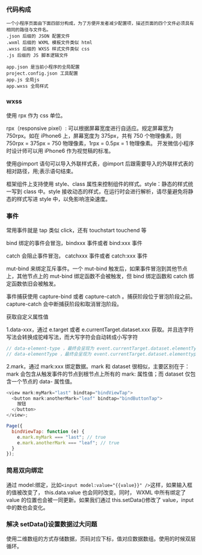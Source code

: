 ### 代码构成

    一个小程序页面由下面四部分构成，为了方便开发者减少配置项，描述页面的四个文件必须具有相同的路径与文件名。
    .json 后缀的 JSON 配置文件
    .wxml 后缀的 WXML 模板文件类似 html
    .wxss 后缀的 WXSS 样式文件类似 css
    .js 后缀的 JS 脚本逻辑文件

    app.json 是当前小程序的全局配置
    project.config.json 工具配置
    app.js 全局js
    app.wxss 全局样式

### wxss

使用 rpx 作为 css 单位。

rpx（responsive pixel）: 可以根据屏幕宽度进行自适应。规定屏幕宽为 750rpx。如在 iPhone6 上，屏幕宽度为 375px，共有 750 个物理像素，则 750rpx = 375px = 750 物理像素，1rpx = 0.5px = 1 物理像素。 开发微信小程序时设计师可以用 iPhone6 作为视觉稿的标准。

使用@import 语句可以导入外联样式表，@import 后跟需要导入的外联样式表的相对路径，用;表示语句结束。

框架组件上支持使用 style、class 属性来控制组件的样式。style：静态的样式统一写到 class 中。style 接收动态的样式，在运行时会进行解析，请尽量避免将静态的样式写进 style 中，以免影响渲染速度。

### 事件

常用事件就是 tap 类似 click，还有 touchstart touchend 等

bind 绑定的事件会冒泡，bindxxx 事件或者 bind:xxx 事件

catch 会阻止事件冒泡， catchxxx 事件或者 catch:xxx 事件

mut-bind 来绑定互斥事件。一个 mut-bind 触发后，如果事件冒泡到其他节点上，其他节点上的 mut-bind 绑定函数不会被触发，但 bind 绑定函数和 catch 绑定函数依旧会被触发。

事件捕获使用 capture-bind 或者 capture-catch 。捕获阶段位于冒泡阶段之前。capture-catch 会中断捕获阶段和取消冒泡阶段。

获取自定义属性值

1.data-xxx，通过 e.target 或者 e.currentTarget.dataset.xxx 获取。并且连字符写法会转换成驼峰写法，而大写字符会自动转成小写字符

```js
// data-element-type ，最终会呈现为 event.currentTarget.dataset.elementType ；
// data-elementType ，最终会呈现为 event.currentTarget.dataset.elementtype 。
```

2.mark，通过 mark:xxx 绑定数据。mark 和 dataset 很相似，主要区别在于： mark 会包含从触发事件的节点到根节点上所有的 mark: 属性值；而 dataset 仅包含一个节点的 data- 属性值。

```js
<view mark:myMark="last" bindtap="bindViewTap">
  <button mark:anotherMark="leaf" bindtap="bindButtonTap">
    按钮
  </button>
</view>;

Page({
  bindViewTap: function (e) {
    e.mark.myMark === "last"; // true
    e.mark.anotherMark === "leaf"; // true
  }
});
```

### 简易双向绑定

通过 model:绑定，比如`<input model:value="{{value}}" />`这样，如果输入框的值被改变了， this.data.value 也会同时改变。同时， WXML 中所有绑定了 value 的位置也会被一同更新。如果我们通过 this.setData()修改了 value，input 中的数也会变化。

### 解决 setData()设置数据过大问题

使用二维数组的方式存储数据，页码对应下标，值对应数据数组。使用的时候双层循环。
